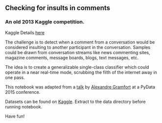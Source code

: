 ## Checking for insults in comments
### An old 2013 Kaggle competition. 

Kaggle Details [here](https://www.kaggle.com/c/detecting-insults-in-social-commentary)

The challenge is to detect when a comment from a conversation would be considered insulting to another participant in the conversation. Samples could be drawn from conversation streams like news commenting sites, magazine comments, message boards, blogs, text messages, etc.  

The idea is to create a generalizable single-class classifier which could operate in a near real-time mode, scrubbing the filth of the internet away in one pass.

This notebook was adapted from a [talk](https://www.youtube.com/watch?v=-kAbFiecIG0) by [Alexandre Gramfort](http://alexandre.gramfort.net/) at a PyData 2015 conference.

Datasets can be found on [Kaggle](https://www.kaggle.com/c/detecting-insults-in-social-commentary/data). Extract to the data directory before running notebook.

Have fun!